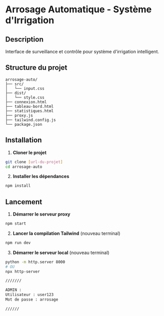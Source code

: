 # Arrosage Automatique - Système d'Irrigation

## Description
Interface de surveillance et contrôle pour système d'irrigation intelligent.

## Structure du projet
```
arrosage-auto/
├── src/
│   └── input.css
├── dist/
│   └── style.css
├── connexion.html
├── tableau-bord.html
├── statistiques.html
├── proxy.js
├── tailwind.config.js
└── package.json
```

## Installation

1. **Cloner le projet**
```bash
git clone [url-du-projet]
cd arrosage-auto
```

2. **Installer les dépendances**
```bash
npm install
```

## Lancement

1. **Démarrer le serveur proxy**
```bash
npm start
```

2. **Lancer la compilation Tailwind** (nouveau terminal)
```bash
npm run dev
```

3. **Démarrer le serveur local** (nouveau terminal)
```bash
python -m http.server 8000
# OU
npx http-server

///////

ADMIN :
Utilisateur : user123
Mot de passe : arrosage

//////